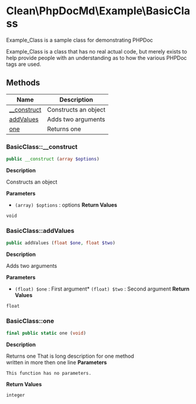 # Clean\PhpDocMd\Example\BasicClass
Example_Class is a sample class for demonstrating PHPDoc

Example_Class is a class that has no real actual code, but merely
exists to help provide people with an understanding as to how the
various PHPDoc tags are used.




## Methods

| Name | Description |
|------|-------------|
|[__construct](#basicclass__construct)|Constructs an object|
|[addValues](#basicclassaddvalues)|Adds two arguments|
|[one](#basicclassone)|Returns one|




### BasicClass::__construct
```php
public __construct (array $options)
```

**Description**

Constructs an object

**Parameters**

* `(array) $options`
: options
**Return Values**

`void`





### BasicClass::addValues
```php
public addValues (float $one, float $two)
```

**Description**

Adds two arguments

**Parameters**

* `(float) $one`
: First argument* `(float) $two`
: Second argument
**Return Values**

`float`





### BasicClass::one
```php
final public static one (void)
```

**Description**

Returns one
That is long description for one method  
written in more then one line
**Parameters**

`This function has no parameters.`

**Return Values**

`integer`




